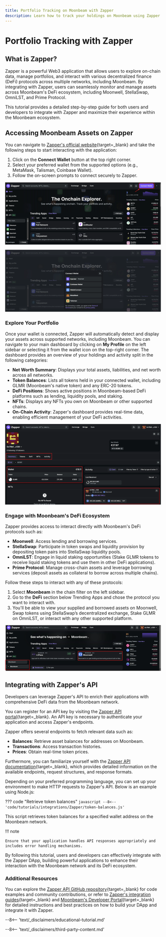```yaml
---
title: Portfolio Tracking on Moonbeam with Zapper
description: Learn how to track your holdings on Moonbeam using Zapper and interact with different DeFi platforms on the Moonbeam Ecosystem.
---
```


# Portfolio Tracking with Zapper

## What is Zapper?

Zapper is a powerful Web3 application that allows users to explore on-chain data, manage portfolios, and interact with various decentralized finance (DeFi) protocols across multiple networks, including Moonbeam. By integrating with Zapper, users can seamlessly monitor and manage assets across Moonbeam's DeFi ecosystem, including Moonwell, StellaSwap, OmniLST, and Prime Protocol.

This tutorial provides a detailed step-by-step guide for both users and developers to integrate with Zapper and maximize their experience within the Moonbeam ecosystem.

## Accessing Moonbeam Assets on Zapper

You can navigate to [Zapper's official website](https://zapper.xyz){target=\_blank} and take the following steps to start interacting with the application:

1. Click on the **Connect Wallet** button at the top right corner.
2. Select your preferred wallet from the supported options (e.g., MetaMask, Talisman, Coinbase Wallet).
3. Follow the on-screen prompts to connect securely to Zapper.

![Zapper main site](/images/tutorials/integrations/Zapper/zapper-1.webp)

![Zapper wallet modal](/images/tutorials/integrations/Zapper/zapper-2.webp)

### Explore Your Portfolio

Once your wallet is connected, Zapper will automatically detect and display your assets across supported networks, including Moonbeam. You can navigate to your main dashboard by clicking on **My Profile** on the left sidebar or selecting it from the wallet icon on the top-right corner. The dashboard provides an overview of your holdings and activity split in the following categories:

- **Net Worth Summary**: Displays your total assets, liabilities, and net worth across all networks.
- **Token Balances**: Lists all tokens held in your connected wallet, including GLMR (Moonbeam's native token) and any ERC-20 tokens.
- **DeFi Positions**: Shows active positions in Moonbeam-based DeFi platforms such as lending, liquidity pools, and staking.
- **NFTs**: Displays any NFTs you own on Moonbeam or other supported chains.
- **On-Chain Activity**: Zapper's dashboard provides real-time data, enabling efficient management of your DeFi activities.

![Zapper Dashboard](/images/tutorials/integrations/Zapper/zapper-3.webp)

### Engage with Moonbeam's DeFi Ecosystem

Zapper provides access to interact directly with Moonbeam's DeFi protocols such as:

- **Moonwell**: Access lending and borrowing services.
- **StellaSwap**: Participate in token swaps and liquidity provision by depositing token pairs into StellaSwap liquidity pools.
- **OmniLST**: Engage in liquid staking opportunities (Stake GLMR tokens to receive liquid staking tokens and use them in other DeFi applications).
- **Prime Protocol**: Manage cross-chain assets and leverage borrowing services (deposit assets as collateral to borrow across multiple chains).

Follow these steps to interact with any of these protocols:

1. Select **Moonbeam** in the chain filter on the left sidebar.
2. Go to the **DeFi** section below Trending Apps and chose the protocol you want to interact with.
3. You'll be able to view your supplied and borrowed assets on Moonwell, Swap tokens using StellaSwap’s decentralized exchange, Stake GLMR on OmniLST, or interact with any other supported platform.

![Zapper DeFi Section](/images/tutorials/integrations/Zapper/zapper-4.webp)


## Integrating with Zapper's API

Developers can leverage Zapper's API to enrich their applications with comprehensive DeFi data from the Moonbeam network.

You can register for an API key by visiting the [Zapper API portal](https://protocol.zapper.xyz){target=\_blank}. An API key is necessary to authenticate your application and access Zapper's endpoints. 

Zapper offers several endpoints to fetch relevant data such as:

- **Balances**: Retrieve asset balances for addresses on Moonbeam.
- **Transactions**: Access transaction histories.
- **Prices**: Obtain real-time token prices.

Furthermore, you can familiarize yourself with the [Zapper API documentation](https://protocol.zapper.xyz/docs/api){target=\_blank}, which provides detailed information on the available endpoints, request structures, and response formats.

Depending on your preferred programming language, you can set up your environment to make HTTP requests to Zapper's API. Below is an example using Node.js:

??? code "Retrieve token balances"
    ```javascript
    --8<-- 'code/tutorials/integrations/Zapper/token-balances.js'
    ```

This script retrieves token balances for a specified wallet address on the Moonbeam network.


!!! note 

	Ensure that your application handles API responses appropriately and includes error handling mechanisms.


By following this tutorial, users and developers can effectively integrate with the Zapper DApp, building powerful applications to enhance their interaction with the Moonbeam network and its DeFi ecosystem. 

### Additional Resources

You can explore the [Zapper API GitHub repository](https://github.com/Zapper-fi/Docs){target=\_blank} for code examples and community contributions, or refer to [Zapper's integration guides](https://zapper.gitbook.io/integrations){target=\_blank} and [Moonbeam's Developer Portal](https://docs.moonbeam.network){target=\_blank} for detailed instructions and best practices on how to build your DApp and integrate it with Zapper.

--8<-- 'text/_disclaimers/educational-tutorial.md'

--8<-- 'text/_disclaimers/third-party-content.md'
